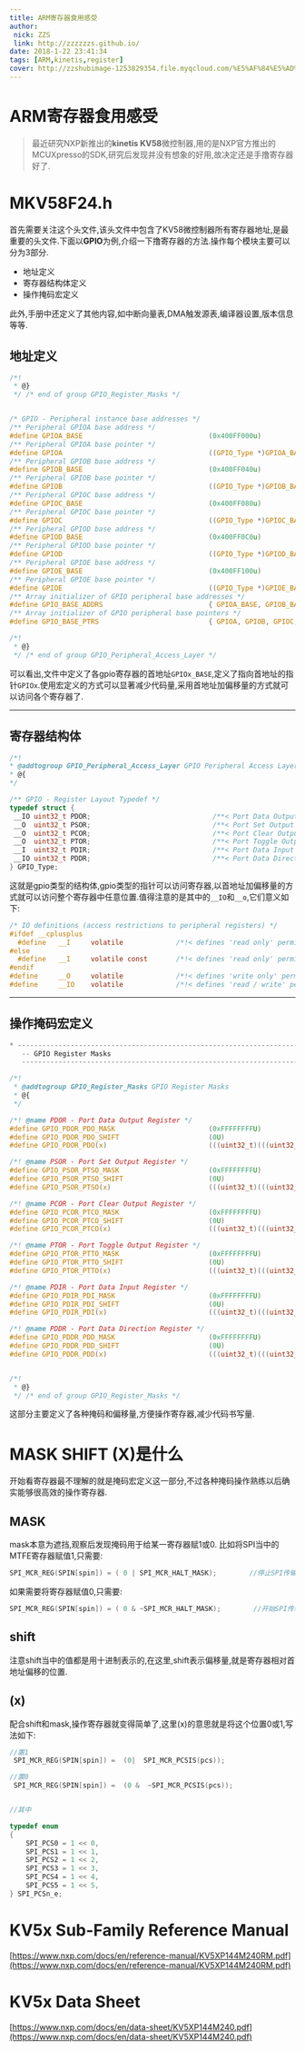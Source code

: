 ```yaml
---
title: ARM寄存器食用感受
author: 
 nick: ZZS
 link: http://zzzzzzs.github.io/
date: 2018-1-22 23:41:34
tags: [ARM,kinetis,register]
cover: http://zzshubimage-1253829354.file.myqcloud.com/%E5%AF%84%E5%AD%98%E5%99%A8%E9%A3%9F%E7%94%A8/1F2101110-5%5B1%5D.jpg
---
```


# ARM寄存器食用感受

> 最近研究NXP新推出的**kinetis KV58**微控制器,用的是NXP官方推出的MCUXpresso的SDK,研究后发现并没有想象的好用,故决定还是手撸寄存器好了.

# MKV58F24.h

首先需要关注这个头文件,该头文件中包含了KV58微控制器所有寄存器地址,是最重要的头文件.下面以**GPIO**为例,介绍一下撸寄存器的方法.操作每个模块主要可以分为3部分.
* 地址定义
* 寄存器结构体定义
* 操作掩码宏定义

此外,手册中还定义了其他内容,如中断向量表,DMA触发源表,编译器设置,版本信息等等.

## 地址定义

```c
/*!
 * @}
 */ /* end of group GPIO_Register_Masks */


/* GPIO - Peripheral instance base addresses */
/** Peripheral GPIOA base address */
#define GPIOA_BASE                               (0x400FF000u)
/** Peripheral GPIOA base pointer */
#define GPIOA                                    ((GPIO_Type *)GPIOA_BASE)
/** Peripheral GPIOB base address */
#define GPIOB_BASE                               (0x400FF040u)
/** Peripheral GPIOB base pointer */
#define GPIOB                                    ((GPIO_Type *)GPIOB_BASE)
/** Peripheral GPIOC base address */
#define GPIOC_BASE                               (0x400FF080u)
/** Peripheral GPIOC base pointer */
#define GPIOC                                    ((GPIO_Type *)GPIOC_BASE)
/** Peripheral GPIOD base address */
#define GPIOD_BASE                               (0x400FF0C0u)
/** Peripheral GPIOD base pointer */
#define GPIOD                                    ((GPIO_Type *)GPIOD_BASE)
/** Peripheral GPIOE base address */
#define GPIOE_BASE                               (0x400FF100u)
/** Peripheral GPIOE base pointer */
#define GPIOE                                    ((GPIO_Type *)GPIOE_BASE)
/** Array initializer of GPIO peripheral base addresses */
#define GPIO_BASE_ADDRS                          { GPIOA_BASE, GPIOB_BASE, GPIOC_BASE, GPIOD_BASE, GPIOE_BASE }
/** Array initializer of GPIO peripheral base pointers */
#define GPIO_BASE_PTRS                           { GPIOA, GPIOB, GPIOC, GPIOD, GPIOE }

/*!
 * @}
 */ /* end of group GPIO_Peripheral_Access_Layer */

 ```

 可以看出,文件中定义了各gpio寄存器的首地址``GPIOx_BASE``,定义了指向首地址的指针``GPIOx``.使用宏定义的方式可以显著减少代码量,采用首地址加偏移量的方式就可以访问各个寄存器了.

 ***

 ## 寄存器结构体

 ```c
 /*!
 * @addtogroup GPIO_Peripheral_Access_Layer GPIO Peripheral Access Layer
 * @{
 */

/** GPIO - Register Layout Typedef */
typedef struct {
  __IO uint32_t PDOR;                              /**< Port Data Output Register, offset: 0x0 */
  __O  uint32_t PSOR;                              /**< Port Set Output Register, offset: 0x4 */
  __O  uint32_t PCOR;                              /**< Port Clear Output Register, offset: 0x8 */
  __O  uint32_t PTOR;                              /**< Port Toggle Output Register, offset: 0xC */
  __I  uint32_t PDIR;                              /**< Port Data Input Register, offset: 0x10 */
  __IO uint32_t PDDR;                              /**< Port Data Direction Register, offset: 0x14 */
} GPIO_Type;

```

这就是gpio类型的结构体,gpio类型的指针可以访问寄存器,以首地址加偏移量的方式就可以访问整个寄存器中任意位置.值得注意的是其中的``__IO``和``__o``,它们意义如下:

```c
/* IO definitions (access restrictions to peripheral registers) */
#ifdef __cplusplus
  #define   __I     volatile             /*!< defines 'read only' permissions                 */
#else
  #define   __I     volatile const       /*!< defines 'read only' permissions                 */
#endif
#define     __O     volatile             /*!< defines 'write only' permissions                */
#define     __IO    volatile             /*!< defines 'read / write' permissions              */ 

```

***


## 操作掩码宏定义

```c
* ----------------------------------------------------------------------------
   -- GPIO Register Masks
   ---------------------------------------------------------------------------- */

/*!
 * @addtogroup GPIO_Register_Masks GPIO Register Masks
 * @{
 */

/*! @name PDOR - Port Data Output Register */
#define GPIO_PDOR_PDO_MASK                       (0xFFFFFFFFU)
#define GPIO_PDOR_PDO_SHIFT                      (0U)
#define GPIO_PDOR_PDO(x)                         (((uint32_t)(((uint32_t)(x)) << GPIO_PDOR_PDO_SHIFT)) & GPIO_PDOR_PDO_MASK)

/*! @name PSOR - Port Set Output Register */
#define GPIO_PSOR_PTSO_MASK                      (0xFFFFFFFFU)
#define GPIO_PSOR_PTSO_SHIFT                     (0U)
#define GPIO_PSOR_PTSO(x)                        (((uint32_t)(((uint32_t)(x)) << GPIO_PSOR_PTSO_SHIFT)) & GPIO_PSOR_PTSO_MASK)

/*! @name PCOR - Port Clear Output Register */
#define GPIO_PCOR_PTCO_MASK                      (0xFFFFFFFFU)
#define GPIO_PCOR_PTCO_SHIFT                     (0U)
#define GPIO_PCOR_PTCO(x)                        (((uint32_t)(((uint32_t)(x)) << GPIO_PCOR_PTCO_SHIFT)) & GPIO_PCOR_PTCO_MASK)

/*! @name PTOR - Port Toggle Output Register */
#define GPIO_PTOR_PTTO_MASK                      (0xFFFFFFFFU)
#define GPIO_PTOR_PTTO_SHIFT                     (0U)
#define GPIO_PTOR_PTTO(x)                        (((uint32_t)(((uint32_t)(x)) << GPIO_PTOR_PTTO_SHIFT)) & GPIO_PTOR_PTTO_MASK)

/*! @name PDIR - Port Data Input Register */
#define GPIO_PDIR_PDI_MASK                       (0xFFFFFFFFU)
#define GPIO_PDIR_PDI_SHIFT                      (0U)
#define GPIO_PDIR_PDI(x)                         (((uint32_t)(((uint32_t)(x)) << GPIO_PDIR_PDI_SHIFT)) & GPIO_PDIR_PDI_MASK)

/*! @name PDDR - Port Data Direction Register */
#define GPIO_PDDR_PDD_MASK                       (0xFFFFFFFFU)
#define GPIO_PDDR_PDD_SHIFT                      (0U)
#define GPIO_PDDR_PDD(x)                         (((uint32_t)(((uint32_t)(x)) << GPIO_PDDR_PDD_SHIFT)) & GPIO_PDDR_PDD_MASK)


/*!
 * @}
 */ /* end of group GPIO_Register_Masks */

 ```
 这部分主要定义了各种掩码和偏移量,方便操作寄存器,减少代码书写量.

 # MASK SHIFT (X)是什么

 开始看寄存器最不理解的就是掩码宏定义这一部分,不过各种掩码操作熟练以后确实能够很高效的操作寄存器.
 ## MASK
 mask本意为遮挡,观察后发现掩码用于给某一寄存器赋1或0.
 比如将SPI当中的MTFE寄存器赋值1,只需要:
 ```c
 SPI_MCR_REG(SPIN[spin]) = ( 0 | SPI_MCR_HALT_MASK);        //停止SPI传输

 ```

如果需要将寄存器赋值0,只需要:

 ```c
 SPI_MCR_REG(SPIN[spin]) = ( 0 & ~SPI_MCR_HALT_MASK);        //开始SPI传输

 ```

 ## shift
 注意shift当中的值都是用十进制表示的,在这里,shift表示偏移量,就是寄存器相对首地址偏移的位置.

 ## (x)
 配合shift和mask,操作寄存器就变得简单了,这里(x)的意思就是将这个位置0或1,写法如下:
```c
//置1
 SPI_MCR_REG(SPIN[spin]) =  (0|  SPI_MCR_PCSIS(pcs));

//置0
 SPI_MCR_REG(SPIN[spin]) =  (0 &  ~SPI_MCR_PCSIS(pcs));


//其中 

typedef enum
{
    SPI_PCS0 = 1 << 0,
    SPI_PCS1 = 1 << 1,
    SPI_PCS2 = 1 << 2,
    SPI_PCS3 = 1 << 3,
    SPI_PCS4 = 1 << 4,
    SPI_PCS5 = 1 << 5,
} SPI_PCSn_e;
```
# KV5x Sub-Family Reference Manual

[https://www.nxp.com/docs/en/reference-manual/KV5XP144M240RM.pdf](https://www.nxp.com/docs/en/reference-manual/KV5XP144M240RM.pdf)

# KV5x Data Sheet

[https://www.nxp.com/docs/en/data-sheet/KV5XP144M240.pdf](https://www.nxp.com/docs/en/data-sheet/KV5XP144M240.pdf)